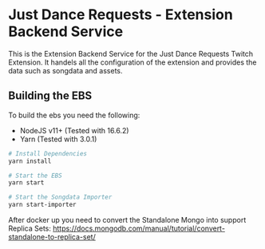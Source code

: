 # Just Dance Requests - Extension Backend Service

This is the Extension Backend Service for the Just Dance Requests Twitch Extension.
It handels all the configuration of the extension and provides the data such as songdata and assets.

## Building the EBS

To build the ebs you need the following:

- NodeJS v11+ (Tested with 16.6.2)
- Yarn (Tested with 3.0.1)

```bash
# Install Dependencies
yarn install

# Start the EBS
yarn start

# Start the Songdata Importer
yarn start-importer
```

After docker up you need to convert the Standalone Mongo into support Replica Sets:
https://docs.mongodb.com/manual/tutorial/convert-standalone-to-replica-set/
